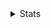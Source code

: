 <details>
  <summary>Stats</summary>
  
  [![GitHub Streak](https://streak-stats.demolab.com?user=YiJio&card_width=480&card_height=120&theme=transparent&hide_border=true&stroke=6EA5D740&ring=6EA5D740&fire=6EA5D7&currStreakLabel=6EA5D7&currStreakNum=5681A8&sideNums=5681A8&sideLabels=6EA5D7&dates=AAB0B4)](https://git.io/streak-stats)
  [![Top Langs](https://github-readme-stats.vercel.app/api/top-langs/?username=YiJio&card_width=320&theme=transparent&layout=compact&hide_border=true&hide_title=true&langs_count=10&text_color=AAB0B4)
  
</details>

<!--
**YiJio/YiJio** is a ✨ _special_ ✨ repository because its `README.md` (this file) appears on your GitHub profile.

Here are some ideas to get you started:

- 🔭 I’m currently working on ...
- 🌱 I’m currently learning ...
- 👯 I’m looking to collaborate on ...
- 🤔 I’m looking for help with ...
- 💬 Ask me about ...
- 📫 How to reach me: ...
- 😄 Pronouns: ...
- ⚡ Fun fact: ...
-->
